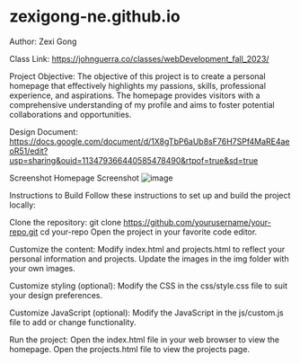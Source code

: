 # zexigong-ne.github.io
Author:
Zexi Gong

Class Link:
https://johnguerra.co/classes/webDevelopment_fall_2023/

Project Objective:
The objective of this project is to create a personal homepage that effectively highlights my passions, skills, professional experience, and aspirations. The homepage provides visitors with a comprehensive understanding of my profile and aims to foster potential collaborations and opportunities.

Design Document:
https://docs.google.com/document/d/1X8gTbP6aUb8sF76H7SPf4MaRE4aeoR51/edit?usp=sharing&ouid=113479366440585478490&rtpof=true&sd=true

Screenshot
Homepage Screenshot
![image](https://github.com/zexigong-ne/zexigong-ne.github.io/assets/145535662/5e8914b0-a4aa-4fe3-8041-94350f7684c9)


Instructions to Build
Follow these instructions to set up and build the project locally:

Clone the repository:
git clone https://github.com/yourusername/your-repo.git
cd your-repo
Open the project in your favorite code editor.

Customize the content:
Modify index.html and projects.html to reflect your personal information and projects.
Update the images in the img folder with your own images.

Customize styling (optional):
Modify the CSS in the css/style.css file to suit your design preferences.

Customize JavaScript (optional):
Modify the JavaScript in the js/custom.js file to add or change functionality.

Run the project:
Open the index.html file in your web browser to view the homepage.
Open the projects.html file to view the projects page.
